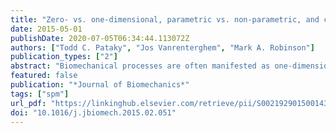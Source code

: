 ```yaml
---
title: "Zero- vs. one-dimensional, parametric vs. non-parametric, and confidence interval vs. hypothesis testing procedures in one-dimensional biomechanical trajectory analysis"
date: 2015-05-01
publishDate: 2020-07-05T06:34:44.113072Z
authors: ["Todd C. Pataky", "Jos Vanrenterghem", "Mark A. Robinson"]
publication_types: ["2"]
abstract: "Biomechanical processes are often manifested as one-dimensional (1D) trajectories. It has been shown that 1D conﬁdence intervals (CIs) are biased when based on 0D statistical procedures, and the nonparametric 1D bootstrap CI has emerged in the Biomechanics literature as a viable solution. The primary purpose of this paper was to clarify that, for 1D biomechanics datasets, the distinction between 0D and 1D methods is much more important than the distinction between parametric and non-parametric procedures. A secondary purpose was to demonstrate that a parametric equivalent to the 1D bootstrap exists in the form of a random ﬁeld theory (RFT) correction for multiple comparisons. To emphasize these points we analyzed six datasets consisting of force and kinematic trajectories in one-sample, paired, two-sample and regression designs. Results showed, ﬁrst, that the 1D bootstrap and other 1D non-parametric CIs were qualitatively identical to RFT CIs, and all were very different from 0D CIs. Second, 1D parametric and 1D non-parametric hypothesis testing results were qualitatively identical for all six datasets. Last, we highlight the limitations of 1D CIs by demonstrating that they are complex, design-dependent, and thus non-generalizable. These results suggest that (i) analyses of 1D data based on 0D models of randomness are generally biased unless one explicitly identiﬁes 0D variables before the experiment, and (ii) parametric and non-parametric 1D hypothesis testing provide an unambiguous framework for analysis when one's hypothesis explicitly or implicitly pertains to whole 1D trajectories. & 2015 Elsevier Ltd. All rights reserved."
featured: false
publication: "*Journal of Biomechanics*"
tags: ["spm"]
url_pdf: "https://linkinghub.elsevier.com/retrieve/pii/S0021929015001438"
doi: "10.1016/j.jbiomech.2015.02.051"
---
```


